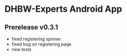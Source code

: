 # DHBW-Experts Android App

## Prerelease v0.3.1

- fixed registering spinner
- fixed bug on registering page
- new tests